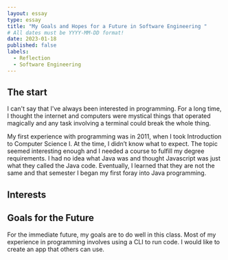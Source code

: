 ```yaml
---
layout: essay
type: essay
title: "My Goals and Hopes for a Future in Software Engineering "
# All dates must be YYYY-MM-DD format!
date: 2023-01-18
published: false
labels:
  - Reflection
  - Software Engineering
---
```

## The start
I can't say that I've always been interested in programming. For a long time, I thought the internet and computers were mystical things that operated magically and any task involving a terminal could break the whole thing. 

My first experience with programming was in 2011, when I took Introduction to Computer Science I. At the time, I didn’t know what to expect. The topic seemed interesting enough and I needed a course to fulfill my degree requirements. I had no idea what Java was and thought Javascript was just what they called the Java code. Eventually, I learned that they are not the same and that semester I began my first foray into Java programming.


## Interests



## Goals for the Future
For the immediate future, my goals are to do well in this class. Most of my experience in programming involves using a CLI to run code. I would like to create an app that others can use.



